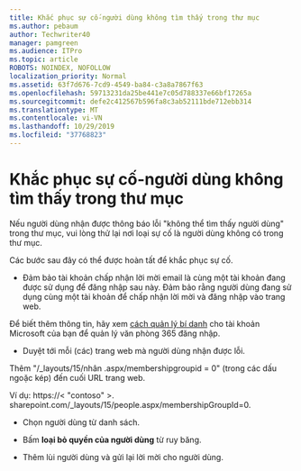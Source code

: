 ```yaml
---
title: Khắc phục sự cố-người dùng không tìm thấy trong thư mục
ms.author: pebaum
author: Techwriter40
manager: pamgreen
ms.audience: ITPro
ms.topic: article
ROBOTS: NOINDEX, NOFOLLOW
localization_priority: Normal
ms.assetid: 63f7d676-7cd9-4549-ba84-c3a8a7867f63
ms.openlocfilehash: 59713231da25be441e7c05d788337e66bf17265a
ms.sourcegitcommit: defe2c412567b596fa8c3ab52111bde712ebb314
ms.translationtype: MT
ms.contentlocale: vi-VN
ms.lasthandoff: 10/29/2019
ms.locfileid: "37768823"
---
```

# <a name="troubleshoot-issue---user-not-found-in-directory"></a>Khắc phục sự cố-người dùng không tìm thấy trong thư mục

Nếu người dùng nhận được thông báo lỗi "không thể tìm thấy người dùng" trong thư mục, vui lòng thử lại nơi loại sự cố là người dùng không có trong thư mục.

Các bước sau đây có thể được hoàn tất để khắc phục sự cố.

- Đảm bảo tài khoản chấp nhận lời mời email là cùng một tài khoản đang được sử dụng để đăng nhập sau này. Đảm bảo rằng người dùng đang sử dụng cùng một tài khoản để chấp nhận lời mời và đăng nhập vào trang web. 

Để biết thêm thông tin, hãy xem [cách quản lý bí danh</a> cho tài khoản Microsoft của bạn để quản lý văn phòng 365 đăng nhập](https://support.microsoft.com/help/12407/microsoft-account-how-to-manage-aliases). 

- Duyệt tới mỗi (các) trang web mà người dùng nhận được lỗi. 

Thêm "/_layouts/15/nhân .aspx/membershipgroupid = 0" (trong các dấu ngoặc kép) đến cuối URL trang web. 

Ví dụ: https://< "contoso" >. sharepoint.com/_layouts/15/people.aspx/membershipGroupId=0.

- Chọn người dùng từ danh sách.

- Bấm **loại bỏ quyền của người dùng** từ ruy băng. 
-  Thêm lùi người dùng và gửi lại lời mời cho người dùng.

